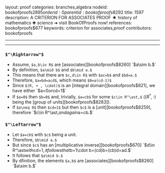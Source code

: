 layout: proof
categories: branches,algebra
nodeid: bookofproofs$2895
orderid: 0
parentid: bookofproofs$8292
title: 1597
description: A CRITERION FOR ASSOCIATES PROOF ★ history of mathematics ✚ science ➜ visit BookOfProofs now!
references: bookofproofs$677
keywords: criterion for associates,proof
contributors: bookofproofs

---


---

### `$"\Rightarrow"$`

* Assume, `$a,b\in R$` are [associates][bookofproofs$8260] `$a\sim b.$`
* By definition, `$a\mid b$` and `$b\mid a.$`
* This means that there are `$c,d\in R$` with `$ac=b$` and `$bd=a.$`
* Therefore, `$a=bd=acd$`, which means `$0=a(cd-1)$`
* Since `$(R, + , \cdot)$` is an [integral domain][bookofproofs$821], we have either `$a=0$` or `$cd=1$`
* If `$a=0$` then `$b=0$` and, trivially, `$a=cb$` for some  `$c\in R^\ast,$` ($(R^\ast,\cdot)$ being the [group of units][bookofproofs$8283]).
* If `$a\neq 0$` then `$cd=1$` but then `$c$` is a [unit][bookofproofs$8259], therefore `$c\in R^\ast,$` and again `$a=cb.$`

### `$"\Leftarrow"$`

* Let `$a=cb$` with `$c$` being a unit.
* Therefore, `$b\mid a.$`
* But since `$c$` has an [multiplicative inverse][bookofproofs$670] `$d\in R^\ast$` with `$cd=1$`, it follows that `$b=1\cdot b=(cd)b=(cb)d=ad.$` 
* It follows that `$a\mid b.$`
* By dfinition, the elements `$a,b$` are [associates][bookofproofs$8260] `$a\sim b.$`
